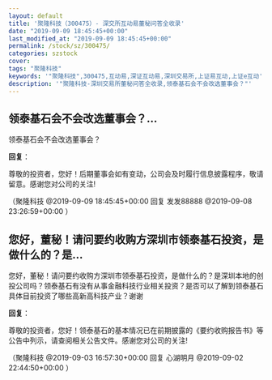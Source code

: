 ```yaml
---
layout: default
title: '聚隆科技（300475）- 深交所互动易董秘问答全收录'
date: "2019-09-09 18:45:45+00:00"
last_modified_at: "2019-09-09 18:45:45+00:00"
permalink: /stock/sz/300475/
categories: szstock
cover: 
tags: "聚隆科技"
keywords: '"聚隆科技",300475,互动易,深证互动易,深圳交易所,上证易互动,上证e互动'
description: '"聚隆科技-深圳交易所董秘问答全收录,领泰基石会不会改选董事会？"'
---
```


## 领泰基石会不会改选董事会？...

领泰基石会不会改选董事会？

**回复**：

尊敬的投资者，您好！后期董事会如有变动，公司会及时履行信息披露程序，敬请留意。感谢您对公司的关注! 

（聚隆科技  @2019-09-09 18:45:45+00:00 回复 发发88888  @2019-09-08 23:26:59+00:00 ）

## 您好，董秘！请问要约收购方深圳市领泰基石投资，是做什么的？是...

您好，董秘！请问要约收购方深圳市领泰基石投资，是做什么的？是深圳本地的创投公司吗？领泰基石有没有从事金融科技行业相关投资？是否可以了解到领泰基石具体目前投资了哪些高新高科技产业？谢谢

**回复**：

尊敬的投资者，您好！领泰基石的基本情况已在前期披露的《要约收购报告书》等公告中列示，请查阅相关公告文件。感谢您对公司的关注! 

（聚隆科技  @2019-09-03 16:57:30+00:00 回复 心湖明月  @2019-09-02 22:44:50+00:00 ）

